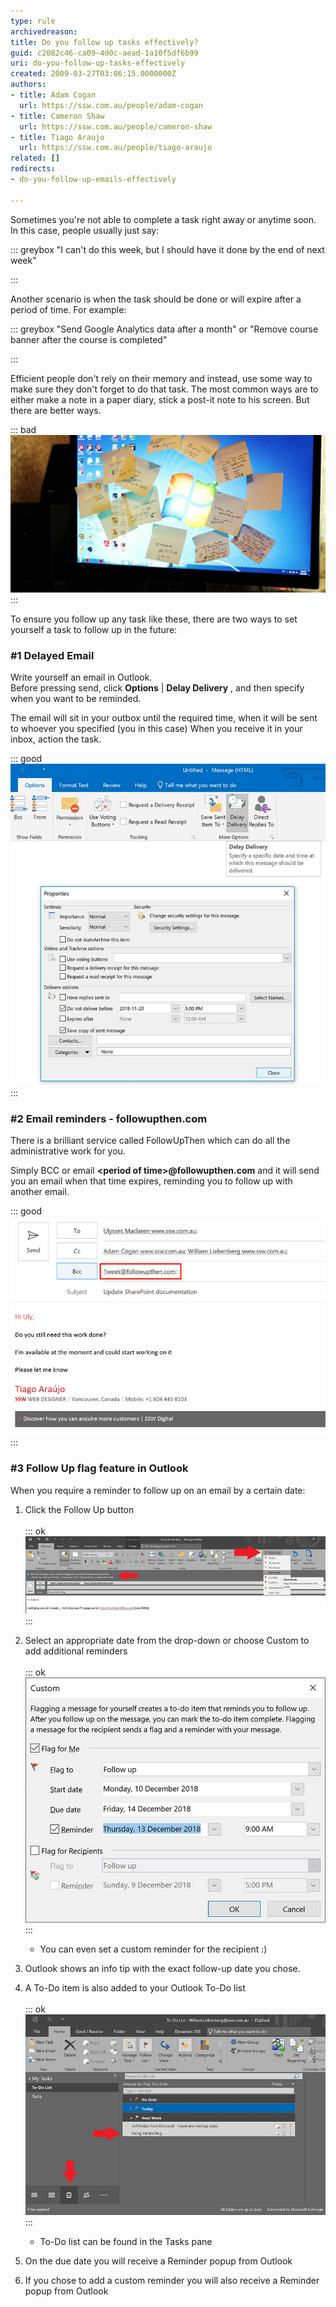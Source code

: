 ```yaml
---
type: rule
archivedreason: 
title: Do you follow up tasks effectively?
guid: c2082c46-ca09-4d0c-aead-1a10f5df6b99
uri: do-you-follow-up-tasks-effectively
created: 2009-03-27T03:06:15.0000000Z
authors:
- title: Adam Cogan
  url: https://ssw.com.au/people/adam-cogan
- title: Cameron Shaw
  url: https://ssw.com.au/people/cameron-shaw
- title: Tiago Araujo
  url: https://ssw.com.au/people/tiago-araujo
related: []
redirects:
- do-you-follow-up-emails-effectively

---
```


Sometimes you're not able to complete a task right away or anytime soon. In this case, people usually just say:


::: greybox
"I can't do this week, but I should have it done by the end of next week"

:::


Another scenario is when the task should be done or will expire after a period of time. For example:


::: greybox
"Send Google Analytics data after a month" or "Remove course banner after the course is completed"

:::


Efficient people don't rely on their memory and instead, use some way to make sure they don't forget to do that task. The most common ways are to either make a note in a paper diary, stick a post-it note to his screen. But there are better ways.

<!--endintro-->

::: bad  
![Figure: Bad example - using stick notes](postit-screen.jpg)  
:::  

To ensure you follow up any task like these, there are two ways to set yourself a task to follow up in the future:

### #1 Delayed Email <br>   


Write yourself an email in Outlook.     
Before pressing send, click      **Options** |      **Delay Delivery** , and then specify when you want to be reminded.

The email will sit in your outbox until the required time, when it will be sent to whoever you specified (you in this case)
When you receive it in your inbox, action the task.

::: good  
![Figure: Good example - Use delayed email on Outlook](delay-emails-outlook.jpg)  
:::  

### #2 Email reminders - followupthen.com <br>   


There is a brilliant service called FollowUpThen which can do all the administrative work for you.

Simply BCC or email      **&lt;period of time&gt;@followupthen.com** and it will send you an email when that time expires, reminding you to follow up with another email.

::: good  
![Figure: Good example -  Use        1week@followupthen.com to be reminded of this email in one weekNote that you are sending this email thread to a 3rd party, so if you're dealing with any confidential information, strip it out before using this tool.](FollowUpThen.jpg)  
:::  

### #3 Follow Up flag feature in Outlook

When you require a reminder to follow up on an email by a certain date:



1. Click the Follow Up button <br>      
::: ok  
![Figure: Set a follow-up date](followup1.jpg)  
:::
2. Select an appropriate date from the drop-down or choose Custom to add additional reminders <br>         
::: ok  
![Figure: Add an additional reminder to follow up](followup2.jpg)  
:::  

    * You can even set a custom reminder for the recipient :)
3. Outlook shows an info tip with the exact follow-up date you chose.
4. A To-Do item is also added to your Outlook To-Do list <br>      
::: ok  
![Figure: An item is added to your To-Do list](followup3.jpg)  
:::  

    * To-Do list can be found in the Tasks pane
5. On the due date you will receive a Reminder popup from Outlook
6. If you chose to add a custom reminder you will also receive a Reminder popup from Outlook
